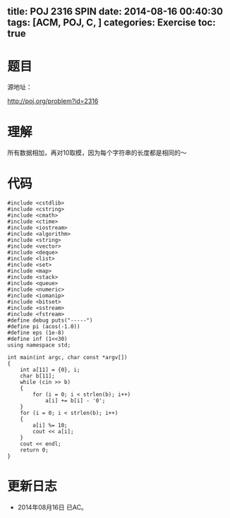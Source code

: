 title: POJ 2316 SPIN
date: 2014-08-16 00:40:30
tags: [ACM, POJ, C, ]
categories: Exercise
toc: true
---
# 题目
源地址：

http://poj.org/problem?id=2316

# 理解
所有数据相加，再对10取模，因为每个字符串的长度都是相同的～

<!-- more -->

# 代码
```#include <cstdio>
#include <cstdlib>
#include <cstring>
#include <cmath>
#include <ctime>
#include <iostream>
#include <algorithm>
#include <string>
#include <vector>
#include <deque>
#include <list>
#include <set>
#include <map>
#include <stack>
#include <queue>
#include <numeric>
#include <iomanip>
#include <bitset>
#include <sstream>
#include <fstream>
#define debug puts("-----")
#define pi (acos(-1.0))
#define eps (1e-8)
#define inf (1<<30)
using namespace std;

int main(int argc, char const *argv[])
{
    int a[11] = {0}, i;
    char b[11];
    while (cin >> b)
    {
        for (i = 0; i < strlen(b); i++)
            a[i] += b[i] - '0';
    }
    for (i = 0; i < strlen(b); i++)
    {
        a[i] %= 10;
        cout << a[i];
    }
    cout << endl;
    return 0;
}
```
# 更新日志
- 2014年08月16日 已AC。